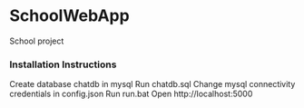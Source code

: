 # SchoolWebApp

School project

### Installation Instructions

Create database chatdb in mysql
Run chatdb.sql
Change mysql connectivity credentials in config.json
Run run.bat
Open http://localhost:5000
